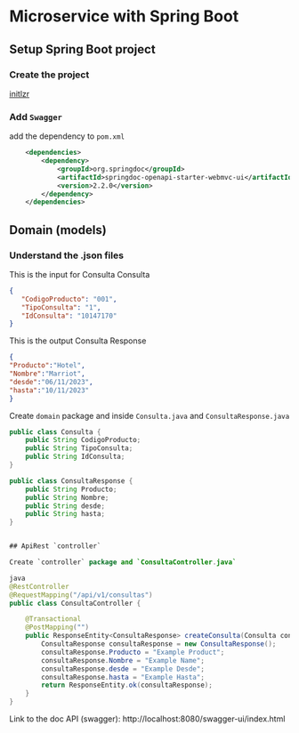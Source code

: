 # Microservice with Spring Boot

## Setup Spring Boot project
### Create the project

[initlzr](https://start.spring.io/#!type=maven-project&language=java&platformVersion=3.1.5&packaging=jar&jvmVersion=1.8&groupId=upc.edu&artifactId=consultas&name=consultas&description=Demo%20project%20for%20Spring%20Boot&packageName=upc.edu.consultas&dependencies=web)

### Add `Swagger` 

add the dependency to `pom.xml`

```xml
	<dependencies>
		<dependency>
			<groupId>org.springdoc</groupId>
			<artifactId>springdoc-openapi-starter-webmvc-ui</artifactId>
			<version>2.2.0</version>
		</dependency>
	</dependencies>
```

## Domain (models)
### Understand the .json files

This is the input for Consulta
Consulta
```json
{
   "CodigoProducto": "001",
   "TipoConsulta": "1",
   "IdConsulta": "10147170"
}
```


This is the output
Consulta Response
```json
{
"Producto":"Hotel",
"Nombre":"Marriot",
"desde":"06/11/2023",
"hasta":"10/11/2023"
}
```


Create `domain` package and inside `Consulta.java` and `ConsultaResponse.java`

```java
public class Consulta {
    public String CodigoProducto;
    public String TipoConsulta;
    public String IdConsulta;
}
```


```java
public class ConsultaResponse {
	public String Producto;
	public String Nombre;
	public String desde;
	public String hasta;
}


## ApiRest `controller`

Create `controller` package and `ConsultaController.java`

java
@RestController
@RequestMapping("/api/v1/consultas")
public class ConsultaController {

    @Transactional
    @PostMapping("")
    public ResponseEntity<ConsultaResponse> createConsulta(Consulta consulta) {
        ConsultaResponse consultaResponse = new ConsultaResponse();
        consultaResponse.Producto = "Example Product";
        consultaResponse.Nombre = "Example Name";
        consultaResponse.desde = "Example Desde";
        consultaResponse.hasta = "Example Hasta";
        return ResponseEntity.ok(consultaResponse);
    }
}
```

Link to the doc API (swagger): http://localhost:8080/swagger-ui/index.html